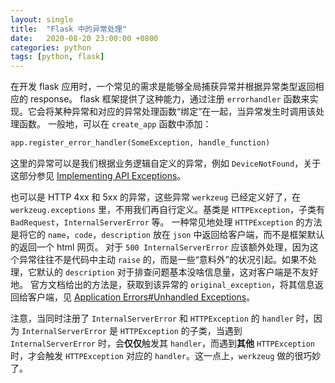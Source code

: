 ```yaml
---
layout: single
title:  "Flask 中的异常处理"
date:   2020-08-20 23:00:00 +0800
categories: python
tags: [python, flask]
---
```


在开发 flask 应用时，一个常见的需求是能够全局捕获异常并根据异常类型返回相应的 response。
flask 框架提供了这种能力，通过注册 `errorhandler` 函数来实现。它会将某种异常和对应的异常处理函数“绑定”在一起，当异常发生时调用该处理函数。
一般地，可以在 `create_app` 函数中添加：
```python
app.register_error_handler(SomeException, handle_function)
```

这里的异常可以是我们根据业务逻辑自定义的异常，例如 `DeviceNotFound`，关于这部分参见 [Implementing API Exceptions](https://flask.palletsprojects.com/en/1.1.x/patterns/apierrors/)。

也可以是 HTTP 4xx 和 5xx 的异常，这些异常 `werkzeug` 已经定义好了，在 `werkzeug.exceptions` 里，不用我们再自行定义。基类是 `HTTPException`，子类有 `BadRequest`，`InternalServerError` 等。
一种常见地处理 `HTTPException` 的方法是将它的 `name`，`code`，`description` 放在 `json` 中返回给客户端，而不是框架默认的返回一个 html 网页。
对于 `500 InternalServerError` 应该额外处理，因为这个异常往往不是代码中主动 `raise` 的，而是一些“意料外”的状况引起。如果不处理，它默认的 `description` 对于排查问题基本没啥信息量，这对客户端是不友好地。
官方文档给出的方法是，获取到该异常的 `original_exception`，将其信息返回给客户端，见 [Application Errors#Unhandled Exceptions](https://flask.palletsprojects.com/en/1.1.x/errorhandling/#unhandled-exceptions)。

注意，当同时注册了 `InternalServerError` 和 `HTTPException` 的 `handler` 时，因为 `InternalServerError` 是 `HTTPException` 的子类，当遇到 `InternalServerError` 时，会**仅仅**触发其 `handler`，而遇到**其他** `HTTPException` 时，才会触发 `HTTPException` 对应的 `handler`。这一点上，`werkzeug` 做的很巧妙了。